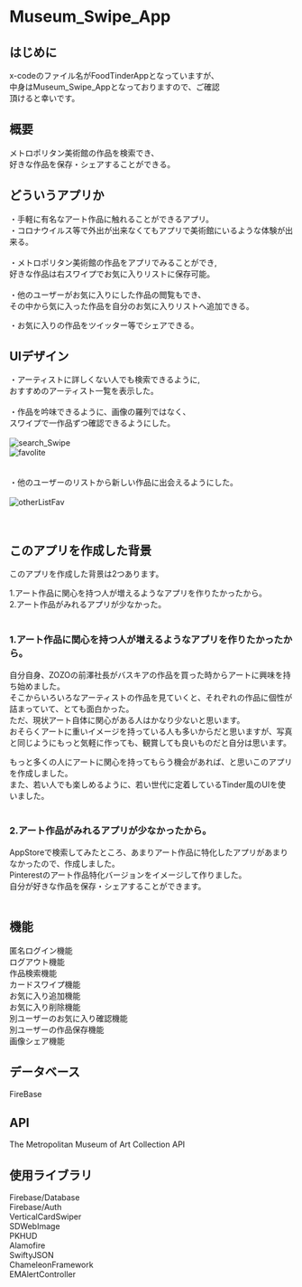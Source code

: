 # Museum_Swipe_App

## はじめに
x-codeのファイル名がFoodTinderAppとなっていますが、  
中身はMuseum_Swipe_Appとなっておりますので、ご確認  
頂けると幸いです。

## 概要
メトロポリタン美術館の作品を検索でき、  
好きな作品を保存・シェアすることができる。

## どういうアプリか
・手軽に有名なアート作品に触れることができるアプリ。  
・コロナウイルス等で外出が出来なくてもアプリで美術館にいるような体験が出来る。  
<br>
・メトロポリタン美術館の作品をアプリでみることができ,  
好きな作品は右スワイプでお気に入りリストに保存可能。  
<br>
・他のユーザーがお気に入りにした作品の閲覧もでき、  
その中から気に入った作品を自分のお気に入りリストへ追加できる。  

・お気に入りの作品をツイッター等でシェアできる。  


## UIデザイン
・アーティストに詳しくない人でも検索できるように,  
おすすめのアーティスト一覧を表示した。  
<br>
・作品を吟味できるように、画像の羅列ではなく、  
スワイプで一作品ずつ確認できるようにした。  
<br>
![search_Swipe](https://user-images.githubusercontent.com/78245675/112149481-5fdc9380-8c22-11eb-9a02-94b89410cf9a.gif)  
![favolite](https://user-images.githubusercontent.com/78245675/112149794-b4800e80-8c22-11eb-9dcf-546ca6915538.gif)    
<br>
<br>
・他のユーザーのリストから新しい作品に出会えるようにした。  
<br>
![otherListFav](https://user-images.githubusercontent.com/78245675/112150001-f446f600-8c22-11eb-8b99-2215d2d8e68e.gif)

<br>

## このアプリを作成した背景
このアプリを作成した背景は2つあります。  

1.アート作品に関心を持つ人が増えるようなアプリを作りたかったから。   
2.アート作品がみれるアプリが少なかった。  
<br>
### 1.アート作品に関心を持つ人が増えるようなアプリを作りたかったから。   
自分自身、ZOZOの前澤社長がバスキアの作品を買った時からアートに興味を持ち始めました。  
そこからいろいろなアーティストの作品を見ていくと、それぞれの作品に個性が詰まっていて、とても面白かった。  
ただ、現状アート自体に関心がある人はかなり少ないと思います。  
おそらくアートに重いイメージを持っている人も多いからだと思いますが、写真と同じようにもっと気軽に作っても、観賞しても良いものだと自分は思います。  

もっと多くの人にアートに関心を持ってもらう機会があれば、と思いこのアプリを作成しました。  
また、若い人でも楽しめるように、若い世代に定着しているTinder風のUIを使いました。  
<br>

### 2.アート作品がみれるアプリが少なかったから。  
AppStoreで検索してみたところ、あまりアート作品に特化したアプリがあまりなかったので、作成しました。  
Pinterestのアート作品特化バージョンをイメージして作りました。  
自分が好きな作品を保存・シェアすることができます。  
<br>

## 機能
匿名ログイン機能  
ログアウト機能  
作品検索機能  
カードスワイプ機能  
お気に入り追加機能  
お気に入り削除機能  
別ユーザーのお気に入り確認機能  
別ユーザーの作品保存機能  
画像シェア機能  

## データベース
FireBase

## API
The Metropolitan Museum of Art Collection API

## 使用ライブラリ
Firebase/Database  
Firebase/Auth  
VerticalCardSwiper  
SDWebImage  
PKHUD  
Alamofire  
SwiftyJSON  
ChameleonFramework  
EMAlertController  





